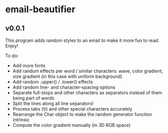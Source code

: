 # email-beautifier
## v0.0.1

This program adds random styles to an email to make it more fun to read. Enjoy!

To do:
* Add more fonts
* Add random effects per word / similar characters: wave, color gradient, size gradient (in this case with uniform background)
* Add random .upper() / .lower() effects
* Add random line- and character-spacing options
* Separate full-stops and other characters as separators instead of them being part of words
* Split the lines along all line separators!
* Process tabs (\t) and other special characters accurately
* Rearrange the Char object to make the random generator function intrinsic
* Compute the color gradient manually (in 3D RGB space)